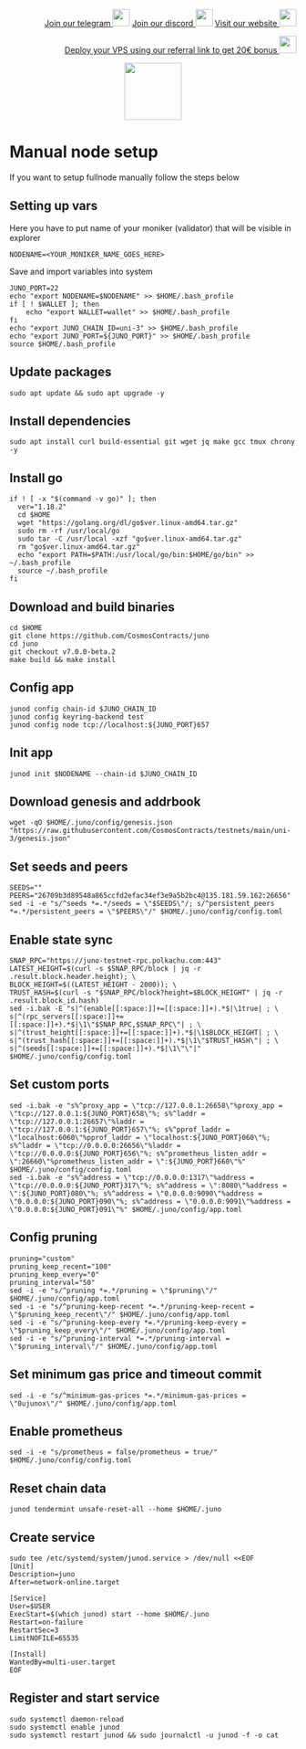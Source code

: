 <p style="font-size:14px" align="right">
<a href="https://t.me/kjnotes" target="_blank">Join our telegram <img src="https://user-images.githubusercontent.com/50621007/183283867-56b4d69f-bc6e-4939-b00a-72aa019d1aea.png" width="30"/></a>
<a href="https://discord.gg/QmGfDKrA" target="_blank">Join our discord <img src="https://user-images.githubusercontent.com/50621007/176236430-53b0f4de-41ff-41f7-92a1-4233890a90c8.png" width="30"/></a>
<a href="https://kjnodes.com/" target="_blank">Visit our website <img src="https://user-images.githubusercontent.com/50621007/168689709-7e537ca6-b6b8-4adc-9bd0-186ea4ea4aed.png" width="30"/></a>
</p>

<p style="font-size:14px" align="right">
<a href="https://hetzner.cloud/?ref=y8pQKS2nNy7i" target="_blank">Deploy your VPS using our referral link to get 20€ bonus <img src="https://user-images.githubusercontent.com/50621007/174612278-11716b2a-d662-487e-8085-3686278dd869.png" width="30"/></a>
</p>

<p align="center">
  <img height="100" height="auto" src="https://user-images.githubusercontent.com/50621007/181202199-ec65c529-8f92-4083-9841-77e48e47ba03.png">
</p>

# Manual node setup
If you want to setup fullnode manually follow the steps below

## Setting up vars
Here you have to put name of your moniker (validator) that will be visible in explorer
```
NODENAME=<YOUR_MONIKER_NAME_GOES_HERE>
```

Save and import variables into system
```
JUNO_PORT=22
echo "export NODENAME=$NODENAME" >> $HOME/.bash_profile
if [ ! $WALLET ]; then
	echo "export WALLET=wallet" >> $HOME/.bash_profile
fi
echo "export JUNO_CHAIN_ID=uni-3" >> $HOME/.bash_profile
echo "export JUNO_PORT=${JUNO_PORT}" >> $HOME/.bash_profile
source $HOME/.bash_profile
```

## Update packages
```
sudo apt update && sudo apt upgrade -y
```

## Install dependencies
```
sudo apt install curl build-essential git wget jq make gcc tmux chrony -y
```

## Install go
```
if ! [ -x "$(command -v go)" ]; then
  ver="1.18.2"
  cd $HOME
  wget "https://golang.org/dl/go$ver.linux-amd64.tar.gz"
  sudo rm -rf /usr/local/go
  sudo tar -C /usr/local -xzf "go$ver.linux-amd64.tar.gz"
  rm "go$ver.linux-amd64.tar.gz"
  echo "export PATH=$PATH:/usr/local/go/bin:$HOME/go/bin" >> ~/.bash_profile
  source ~/.bash_profile
fi
```

## Download and build binaries
```
cd $HOME
git clone https://github.com/CosmosContracts/juno
cd juno
git checkout v7.0.0-beta.2
make build && make install
```

## Config app
```
junod config chain-id $JUNO_CHAIN_ID
junod config keyring-backend test
junod config node tcp://localhost:${JUNO_PORT}657
```

## Init app
```
junod init $NODENAME --chain-id $JUNO_CHAIN_ID
```

## Download genesis and addrbook
```
wget -qO $HOME/.juno/config/genesis.json "https://raw.githubusercontent.com/CosmosContracts/testnets/main/uni-3/genesis.json"
```

## Set seeds and peers
```
SEEDS=""
PEERS="26709b3d89548a865ccfd2efac34ef3e9a5b2bc4@135.181.59.162:26656"
sed -i -e "s/^seeds *=.*/seeds = \"$SEEDS\"/; s/^persistent_peers *=.*/persistent_peers = \"$PEERS\"/" $HOME/.juno/config/config.toml
```

## Enable state sync
```
SNAP_RPC="https://juno-testnet-rpc.polkachu.com:443"
LATEST_HEIGHT=$(curl -s $SNAP_RPC/block | jq -r .result.block.header.height); \
BLOCK_HEIGHT=$((LATEST_HEIGHT - 2000)); \
TRUST_HASH=$(curl -s "$SNAP_RPC/block?height=$BLOCK_HEIGHT" | jq -r .result.block_id.hash)
sed -i.bak -E "s|^(enable[[:space:]]+=[[:space:]]+).*$|\1true| ; \
s|^(rpc_servers[[:space:]]+=[[:space:]]+).*$|\1\"$SNAP_RPC,$SNAP_RPC\"| ; \
s|^(trust_height[[:space:]]+=[[:space:]]+).*$|\1$BLOCK_HEIGHT| ; \
s|^(trust_hash[[:space:]]+=[[:space:]]+).*$|\1\"$TRUST_HASH\"| ; \
s|^(seeds[[:space:]]+=[[:space:]]+).*$|\1\"\"|" $HOME/.juno/config/config.toml
```

## Set custom ports
```
sed -i.bak -e "s%^proxy_app = \"tcp://127.0.0.1:26658\"%proxy_app = \"tcp://127.0.0.1:${JUNO_PORT}658\"%; s%^laddr = \"tcp://127.0.0.1:26657\"%laddr = \"tcp://127.0.0.1:${JUNO_PORT}657\"%; s%^pprof_laddr = \"localhost:6060\"%pprof_laddr = \"localhost:${JUNO_PORT}060\"%; s%^laddr = \"tcp://0.0.0.0:26656\"%laddr = \"tcp://0.0.0.0:${JUNO_PORT}656\"%; s%^prometheus_listen_addr = \":26660\"%prometheus_listen_addr = \":${JUNO_PORT}660\"%" $HOME/.juno/config/config.toml
sed -i.bak -e "s%^address = \"tcp://0.0.0.0:1317\"%address = \"tcp://0.0.0.0:${JUNO_PORT}317\"%; s%^address = \":8080\"%address = \":${JUNO_PORT}080\"%; s%^address = \"0.0.0.0:9090\"%address = \"0.0.0.0:${JUNO_PORT}090\"%; s%^address = \"0.0.0.0:9091\"%address = \"0.0.0.0:${JUNO_PORT}091\"%" $HOME/.juno/config/app.toml
```

## Config pruning
```
pruning="custom"
pruning_keep_recent="100"
pruning_keep_every="0"
pruning_interval="50"
sed -i -e "s/^pruning *=.*/pruning = \"$pruning\"/" $HOME/.juno/config/app.toml
sed -i -e "s/^pruning-keep-recent *=.*/pruning-keep-recent = \"$pruning_keep_recent\"/" $HOME/.juno/config/app.toml
sed -i -e "s/^pruning-keep-every *=.*/pruning-keep-every = \"$pruning_keep_every\"/" $HOME/.juno/config/app.toml
sed -i -e "s/^pruning-interval *=.*/pruning-interval = \"$pruning_interval\"/" $HOME/.juno/config/app.toml
```

## Set minimum gas price and timeout commit
```
sed -i -e "s/^minimum-gas-prices *=.*/minimum-gas-prices = \"0ujunox\"/" $HOME/.juno/config/app.toml
```

## Enable prometheus
```
sed -i -e "s/prometheus = false/prometheus = true/" $HOME/.juno/config/config.toml
```

## Reset chain data
```
junod tendermint unsafe-reset-all --home $HOME/.juno
```

## Create service
```
sudo tee /etc/systemd/system/junod.service > /dev/null <<EOF
[Unit]
Description=juno
After=network-online.target

[Service]
User=$USER
ExecStart=$(which junod) start --home $HOME/.juno
Restart=on-failure
RestartSec=3
LimitNOFILE=65535

[Install]
WantedBy=multi-user.target
EOF
```

## Register and start service
```
sudo systemctl daemon-reload
sudo systemctl enable junod
sudo systemctl restart junod && sudo journalctl -u junod -f -o cat
```
